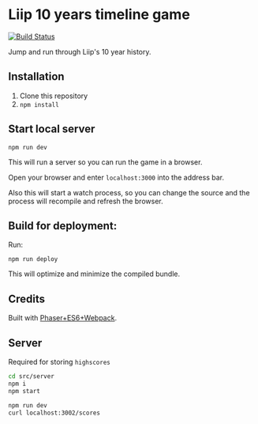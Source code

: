 # Liip 10 years timeline game

[![Build Status](https://travis-ci.org/liip/liip10yearsgame.svg?branch=master)](https://travis-ci.org/liip/liip10yearsgame)

Jump and run through Liip's 10 year history.

## Installation

1. Clone this repository
1. ```npm install```

## Start local server

```
npm run dev
```

This will run a server so you can run the game in a browser.

Open your browser and enter `localhost:3000` into the address bar.

Also this will start a watch process, so you can change the source and the process will recompile and refresh the browser.


## Build for deployment:

Run:

```npm run deploy```

This will optimize and minimize the compiled bundle.

## Credits

Built with [Phaser+ES6+Webpack](https://github.com/lean/phaser-es6-webpack).

## Server

Required for storing `highscores`

```sh
cd src/server
npm i
npm start
```

```bash
npm run dev
curl localhost:3002/scores
```
